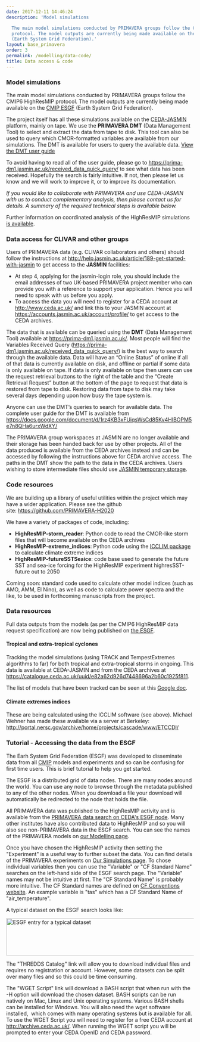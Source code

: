 ```yaml
---
date: 2017-12-11 14:46:24
description: 'Model simulations

  The main model simulations conducted by PRIMAVERA groups follow the CMIP6 HighResMIP
  protocol. The model outputs are currently being made available on the CMIP ESGF
  (Earth System Grid Federation).'
layout: base_primavera
order: 3
permalink: /modelling/data-code/
title: Data access & code
---
```


<h3>Model simulations</h3>
<p>The main model simulations conducted by PRIMAVERA groups follow the CMIP6 HighResMIP protocol. The model outputs are currently being made available on the <a href="https://esgf-index1.ceda.ac.uk/search/cmip6-ceda/" title="ESGF CMIP6 index">CMIP ESGF</a> (Earth System Grid Federation).</p>
<p>The project itself has all these simulations available on the <a href="https://www.ceda.ac.uk/services/jasmin/">CEDA-JASMIN</a> platform, mainly on tape. We use the <strong>PRIMAVERA DMT</strong> (Data Management Tool) to select and extract the data from tape to disk. This tool can also be used to query which CMOR-formatted variables are available from our simulations. The DMT is available for users to query the available data. <a class="ext-link" href="https://docs.google.com/document/d/1rz4KB3xFUiqsWsCd85Kv4HIBOPM5e7n8QHa6urxWdXY">​View the DMT user guide</a></p>
<p>To avoid having to read all of the user guide, please go to <a class="ext-link" href="https://prima-dm1.jasmin.ac.uk/received_data_quick_query/">https://prima-dm1.jasmin.ac.uk/received_data_quick_query/</a> to see what data has been received. Hopefully the search is fairly intuitive. If not, then please let us know and we will work to improve it, or to improve its documentation.</p>
<p><em>If you would like to collaborate with PRIMAVERA and use CEDA-JASMIN with us to conduct complementary analysis, then please contact us for details. A summary of the required technical steps is available below.</em></p>
<p>Further information on coordinated analysis of the HighResMIP simulations <a href="https://www.primavera-h2020.eu/output/outreach-and-collaboration/">is available</a>.</p>
<h3>Data access for CLIVAR and other groups</h3>
<p>Users of PRIMAVERA data (e.g. CLIVAR collaborators and others) should follow the instructions at <a href="http://help.jasmin.ac.uk/article/189-get-started-with-jasmin" title="JASMIN Getting Started Guide">http://help.jasmin.ac.uk/article/189-get-started-with-jasmin</a> to get access to the <strong>JASMIN</strong> facilities:</p>
<ul>
<li>At step 4, applying for the jasmin-login role, you should include the email addresses of two UK-based PRIMAVERA project member who can provide you with a reference to support your application. Hence you will need to speak with us before you apply.</li>
<li>To access the data you will need to register for a CEDA account at&nbsp;<a class="ext-link" href="http://www.ceda.ac.uk/">​http://www.ceda.ac.uk/</a>&nbsp;and link this to your JASMIN account at&nbsp;<a class="ext-link" href="https://accounts.jasmin.ac.uk/account/profile/">​https://accounts.jasmin.ac.uk/account/profile/</a> to get access to the CEDA archives.</li>
</ul>
<!--<p>There are some short videos to get you used to working with JASMIN at <a href="https://light.ceda.ac.uk/primavera/jasmin_docs/" title="JASMIN Training Videos">https://light.ceda.ac.uk/primavera/jasmin_docs/</a></p>-->
<p>The data that is available can be queried using the <strong>DMT</strong> (Data Management Tool) available at <a href="https://prima-dm1.jasmin.ac.uk/" title="PRIMAVERA Data Management Tool">https://prima-dm1.jasmin.ac.uk/</a>. Most people will find the Variables Received Query (<a href="https://prima-dm1.jasmin.ac.uk/received_data_quick_query/" title="DMT Variables Received Query">https://prima-dm1.jasmin.ac.uk/received_data_quick_query/</a>) is the best way to search through the available data. Data will have an &ldquo;Online Status&rdquo; of online if all of that data is currently available on disk, and offline or partial if some data is only available on tape. If data is only available on tape then users can use the request retrieval buttons to the right of the table and the &ldquo;Create Retrieval Request&rdquo; button at the bottom of the page to request that data is restored from tape to disk. Restoring data from tape to disk may take several days depending upon how busy the tape system is.&nbsp;&nbsp;</p>
<p>Anyone can use the DMT&rsquo;s queries to search for available data. The complete user guide for the DMT is available from <a href="https://docs.google.com/document/d/1rz4KB3xFUiqsWsCd85Kv4HIBOPM5e7n8QHa6urxWdXY/" title="DMT User's Guide">https://docs.google.com/document/d/1rz4KB3xFUiqsWsCd85Kv4HIBOPM5e7n8QHa6urxWdXY/</a></p>
<p>The PRIMAVERA group workspaces at JASMIN are no longer available and their storage has been handed back for use by other projects. All of the data produced is available from the CEDA archives instead and can be accessed by following the instructions above for CEDA archive access. The paths in the DMT show the path to the data in the CEDA archives. Users wishing to store intermediate files should use <a href="https://help.jasmin.ac.uk/article/176-storage#disktemp">JASMIN temporary storage</a>.</p>
<h3>Code resources</h3>
<p>We are building up a library of useful utilities within the project which may have a wider application. Please see the github site:&nbsp;<a href="https://github.com/PRIMAVERA-H2020">https://github.com/PRIMAVERA-H2020</a></p>
<p>We have a variety of packages of code, including:</p>
<ul>
<li><strong>HighResMIP-storm_reader</strong>: Python code to read the CMOR-like storm files that will become available on the CEDA archives</li>
<li><strong>HighResMIP-extreme_indices</strong>:&nbsp;Python code using the <a href="https://icclim.readthedocs.io/en/latest/">ICCLIM package</a> to calculate climate extreme indices</li>
<li><strong>HighResMIP-futureSSTSeaice</strong>: code base used to generate the future SST and sea-ice forcing for the HighResMIP experiment highresSST-future out to 2050</li>
</ul>
<p>Coming soon: standard code used to calculate other model indices (such as AMO, AMM, El Nino), as well as code to calculate power spectra and the like, to be used in forthcoming manuscripts from the project.</p>
<h3>Data resources</h3>
<p>Full data outputs from the models (as per the CMIP6 HighResMIP data request specification) are now being published on <a href="https://esgf-index1.ceda.ac.uk/search/cmip6-ceda/" title="ESGF CMIP6 index">the ESGF</a>.</p>
<p></p>
<h4>Tropical and extra-tropical cyclones</h4>
<p>Tracking the model simulations (using TRACK and TempestExtremes algorithms to far) for both tropical and extra-tropical storms in ongoing. This data is available at CEDA-JASMIN and from the CEDA archives at <a href="https://catalogue.ceda.ac.uk/uuid/e82a62d926d7448696a2b60c1925f811">https://catalogue.ceda.ac.uk/uuid/e82a62d926d7448696a2b60c1925f811</a>.</p>
<p>The list of models that have been tracked can be seen at this <a href="https://docs.google.com/document/d/14DZBdZRpZ5P2wIEtl8se6SRtDVZ61FairXVBDKKhipQ/edit">Google doc</a>.</p>
<p></p>
<h4>Climate extremes indices</h4>
<p>These are being calculated using the ICCLIM software (see above). Michael Wehner has made these available via a server at Berkeley: <a href="http://portal.nersc.gov/archive/home/projects/cascade/www/ETCCDI/" title="ICCLIM software">http://portal.nersc.gov/archive/home/projects/cascade/www/ETCCDI/</a></p>
<h3>Tutorial - Accessing the data from the ESGF</h3>
<p>The Earh System Grid Federation (ESGF) was developed to disseminate data from all <a href="https://www.wcrp-climate.org/wgcm-cmip/" rel="noopener" target="_blank" title="WGCM CMIP homepage">CMIP</a> models and experiments and so can be confusing for first time users. This is brief tutorial to help you get started.</p>
<p>The ESGF is a distributed grid of data nodes. There are many nodes around the world. You can use any node to browse through the metadata published to any of the other nodes. When you download a file your download will automatically be redirected to the node that holds the file.</p>
<p>All PRIMAVERA data was published to the HighResMIP activity and is available from the&nbsp;<a href="https://esgf-index1.ceda.ac.uk/search/primavera-ceda/" title="PRIMAVERA data on CEDA's ESGF node">PRIMAVERA data search on CEDA's ESGF node</a>. Many other institutes have also contributed data to HighResMIP and so you will also see non-PRIMAVERA data in the ESGF search. You can see the names of the PRIMAVERA models on <a href="{{ site.baseurl }}/modelling/" title="Modelling">our Modelling page</a>.</p>
<p>Once you have chosen the HighResMIP activity then setting the "Experiment" is a useful way to further subset the data. You can find details of the PRIMAVERA experiments on <a href="{{ site.baseurl }}/modelling/our-simulations/" title="Modelling / Our Simulations">Our Simulations page</a>. To chose individual variables then you can use the "Variable" or "CF Standard Name" searches on the left-hand side of the ESGF search page. The "Variable" names may not be intuitive at first. The "CF Standard Name" is probably more intuitive. The CF Standard names are defined on <a href="http://cfconventions.org/standard-names.html" title="CF Conventions">CF Conventions website</a>. An example variable is "tas" which has a CF Standard Name of "air_temperature".</p>
<p>A typical dataset on the ESGF search looks like:</p>
<p><img alt="ESGF entry for a typical dataset" height="100" src="{{ site.baseurl }}/assets/media/uploads/esgf_dataset_entry.png" title="ESGF entry for a typical dataset" width="923"></p>
<p>The "THREDDS Catalog" link will allow you to download individual files and requires no registration or account. However, some datasets can be split over many files and so this could be time consuming.</p>
<p>The "WGET Script" link will download a BASH script that when run with the -H option will download the chosen dataset. BASH scripts can be run natively on Mac, Linux and Unix operating systems. Various BASH shells can be installed for Windows. You will also need the wget software installed,&nbsp; which comes with many operating systems but is available for all. To use the WGET Script you will need to register for a free CEDA account at <a href="http://archive.ceda.ac.uk/">http://archive.ceda.ac.uk/</a>. When running the WGET script you will be prompted to enter your CEDA OpenID and CEDA password.</p>
